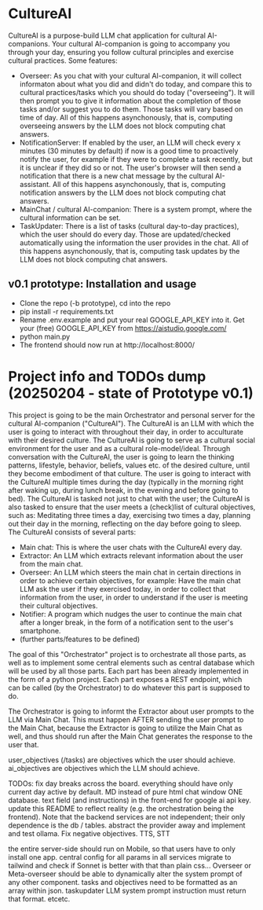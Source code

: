 # CultureAI

CultureAI is a purpose-build LLM chat application for cultural AI-companions. Your cultural AI-companion is going to accompany you through your day, ensuring you follow cultural principles and exercise cultural practices. Some features:
- Overseer: As you chat with your cultural AI-companion, it will collect informaton about what you did and didn't do today, and compare this to cultural practices/tasks which you should do today ("overseeing"). It will then prompt you to give it information about the completion of those tasks and/or suggest you to do them. Those tasks will vary based on time of day. All of this happens asynchonously, that is, computing overseeing answers by the LLM does not block computing chat answers.
- NotificationServer: If enabled by the user, an LLM will check every x minutes (30 minutes by default) if now is a good time to proactively notify the user, for example if they were to complete a task recently, but it is unclear if they did so or not. The user's browser will then send a notification that there is a new chat message by the cultural AI-assistant. All of this happens asynchonously, that is, computing notification answers by the LLM does not block computing chat answers.
- MainChat / cultural AI-companion: There is a system prompt, where the cultural information can be set.
- TaskUpdater: There is a list of tasks (cultural day-to-day practices), which the user should do every day. Those are updated/checked automatically using the information the user provides in the chat. All of this happens asynchonously, that is, computing task updates by the LLM does not block computing chat answers.


## v0.1 prototype: Installation and usage
- Clone the repo (-b prototype), cd into the repo
- pip install -r requirements.txt
- Rename .env.example and put your real GOOGLE_API_KEY into it. Get your (free) GOOGLE_API_KEY from https://aistudio.google.com/
- python main.py
- The frontend should now run at http://localhost:8000/



# Project info and TODOs dump (20250204 - state of Prototype v0.1)
This project is going to be the main Orchestrator and personal server for the cultural AI-companion ("CultureAI").
The CultureAI is an LLM with which the user is going to interact with throughout their day, in order to acculturate with their desired culture. The CultureAI is going to serve as a cultural social environment for the user and as a cultural role-model/ideal. Through conversation with the CultureAI, the user is going to learn the thinking patterns, lifestyle, behavior, beliefs, values etc. of the desired culture, until they become embodiment of that culture. The user is going to interact with the CultureAI multiple times during the day (typically in the morning right after waking up, during lunch break, in the evening and before going to bed).
The CultureAI is tasked not just to chat with the user; the CultureAI is also tasked to ensure that the user meets a (check)list of cultural objectives, such as: Meditating three times a day, exercising two times a day, planning out their day in the morning, reflecting on the day before going to sleep.
The CultureAI consists of several parts:
- Main chat: This is where the user chats with the CultureAI every day.
- Extractor: An LLM which extracts relevant information about the user from the main chat.
- Overseer: An LLM which steers the main chat in certain directions in order to achieve certain objectives, for example: Have the main chat LLM ask the user if they exercised today, in order to collect that information from the user, in order to understand if the user is meeting their cultural objectives.
- Notifier: A program which nudges the user to continue the main chat after a longer break, in the form of a notification sent to the user's smartphone.
- (further parts/features to be defined)

The goal of this "Orchestrator" project is to orchestrate all those parts, as well as to implement some central elements such as central database which will be used by all those parts. 
Each part has been already implemented in the form of a python project. Each part exposes a REST endpoint, which can be called (by the Orchestrator) to do whatever this part is supposed to do.

The Orchestrator is going to informt the Extractor about user prompts to the LLM via Main Chat. This must happen AFTER sending the user prompt to the Main Chat, because the Extractor is going to utilize the Main Chat as well, and thus should run after the Main Chat generates the response to the user that.

user_objectives (/tasks) are objectives which the user should achieve.
ai_objectives are objectives which the LLM should achieve.

TODOs:
fix day breaks across the board. everything should have only current day active by default.
MD instead of pure html chat window
ONE database.
text field (and instructions) in the front-end for google ai api key.
update this README to reflect reality (e.g. the orchestration being the frontend). Note that the backend services are not independent; their only dependence is the db / tables.
abstract the provider away and implement and test ollama.
Fix negative objectives.
TTS, STT

the entire server-side should run on Mobile, so that users have to only install one app.
central config for all params in all services
migrate to tailwind and check if Sonnet is better with that than plain css...
Overseer or Meta-overseer should be able to dynamically alter the system prompt of any other component.
tasks and objectives need to be formatted as an array within json. taskupdater LLM system prompt instruction must return that format. etcetc.

